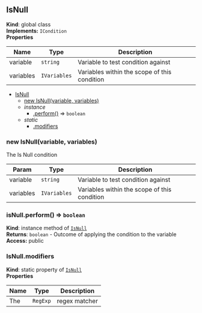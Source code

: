 <a name="IsNull"></a>
## IsNull
**Kind**: global class  
**Implements:** <code>ICondition</code>  
**Properties**

| Name | Type | Description |
| --- | --- | --- |
| variable | <code>string</code> | Variable to test condition against |
| variables | <code>IVariables</code> | Variables within the scope of this condition |


* [IsNull](#IsNull)
  * [new IsNull(variable, variables)](#new_IsNull_new)
  * _instance_
    * [.perform()](#IsNull+perform) ⇒ <code>boolean</code>
  * _static_
    * [.modifiers](#IsNull.modifiers)

<a name="new_IsNull_new"></a>
### new IsNull(variable, variables)
The Is Null condition


| Param | Type | Description |
| --- | --- | --- |
| variable | <code>string</code> | Variable to test condition against |
| variables | <code>IVariables</code> | Variables within the scope of this condition |

<a name="IsNull+perform"></a>
### isNull.perform() ⇒ <code>boolean</code>
**Kind**: instance method of <code>[IsNull](#IsNull)</code>  
**Returns**: <code>boolean</code> - Outcome of applying the condition to the variable  
**Access:** public  
<a name="IsNull.modifiers"></a>
### IsNull.modifiers
**Kind**: static property of <code>[IsNull](#IsNull)</code>  
**Properties**

| Name | Type | Description |
| --- | --- | --- |
| The | <code>RegExp</code> | regex matcher |


